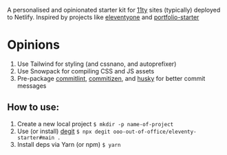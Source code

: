 A personalised and opinionated starter kit for [11ty](https://www.11ty.dev/) sites (typically) deployed to Netlify. Inspired by projects like [eleventyone](https://github.com/philhawksworth/eleventyone) and [portfolio-starter](https://github.com/sb-ph/portfolio-starter)

# Opinions

1. Use Tailwind for styling (and cssnano, and autoprefixer)
2. Use Snowpack for compiling CSS and JS assets
3. Pre-package [commitlint](https://github.com/conventional-changelog/commitlint), [commitizen](https://github.com/commitizen/cz-cli), and [husky](https://github.com/typicode/husky) for better commit messages

## How to use:

1. Create a new local project `$ mkdir -p name-of-project`
2. Use (or install) [degit](https://www.npmjs.com/package/degit) `$ npx degit ooo-out-of-office/eleventy-starter#main .`
3. Install deps via Yarn (or npm) `$ yarn`
